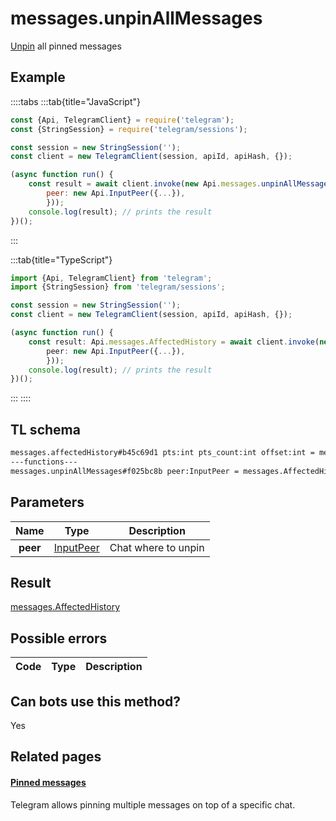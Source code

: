 # messages.unpinAllMessages

[Unpin](https://core.telegram.org/api/pin) all pinned messages

## Example

::::tabs
:::tab{title="JavaScript"}

```js
const {Api, TelegramClient} = require('telegram');
const {StringSession} = require('telegram/sessions');

const session = new StringSession('');
const client = new TelegramClient(session, apiId, apiHash, {});

(async function run() {
    const result = await client.invoke(new Api.messages.unpinAllMessages({
		peer: new Api.InputPeer({...}),
		}));
    console.log(result); // prints the result
})();

```

:::

:::tab{title="TypeScript"}

```ts
import {Api, TelegramClient} from 'telegram';
import {StringSession} from 'telegram/sessions';

const session = new StringSession('');
const client = new TelegramClient(session, apiId, apiHash, {});

(async function run() {
    const result: Api.messages.AffectedHistory = await client.invoke(new Api.messages.unpinAllMessages({
		peer: new Api.InputPeer({...}),
		}));
    console.log(result); // prints the result
})();

```

:::
::::

## TL schema

```txt
messages.affectedHistory#b45c69d1 pts:int pts_count:int offset:int = messages.AffectedHistory;
---functions---
messages.unpinAllMessages#f025bc8b peer:InputPeer = messages.AffectedHistory;
```

## Parameters

|   Name   | Type                                                  | Description         |
| :------: | ----------------------------------------------------- | ------------------- |
| **peer** | [InputPeer](https://core.telegram.org/type/InputPeer) | Chat where to unpin |

## Result

[messages.AffectedHistory](https://core.telegram.org/type/messages.AffectedHistory)

## Possible errors

| Code | Type | Description |
| :--: | ---- | ----------- |

## Can bots use this method?

Yes

## Related pages

#### [Pinned messages](https://core.telegram.org/api/pin)

Telegram allows pinning multiple messages on top of a specific chat.
